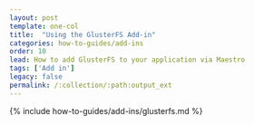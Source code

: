 ```yaml
---
layout: post
template: one-col
title:  "Using the GlusterFS Add-in"
categories: how-to-guides/add-ins
order: 10
lead: How to add GlusterFS to your application via Maestro
tags: ['Add in']
legacy: false
permalink: /:collection/:path:output_ext
---
```




{% include how-to-guides/add-ins/glusterfs.md %}
